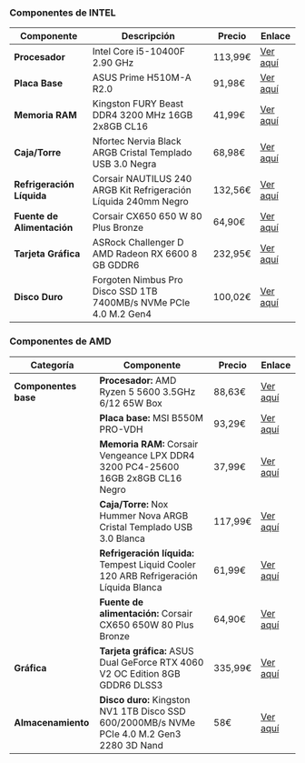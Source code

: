### Componentes de INTEL

| Componente | Descripción | Precio | Enlace |
|------------|-------------|--------|--------|
| **Procesador** | Intel Core i5-10400F 2.90 GHz | 113,99€ | [Ver aquí](https://www.pccomponentes.com/intel-core-i5-10400f-290-ghz) |
| **Placa Base** | ASUS Prime H510M-A R2.0 | 91,98€ | [Ver aquí](https://www.pccomponentes.com/asus-prime-h510m-a-r20) |
| **Memoria RAM** | Kingston FURY Beast DDR4 3200 MHz 16GB 2x8GB CL16 | 41,99€ | [Ver aquí](https://www.pccomponentes.com/kingston-fury-beast-ddr4-3200-mhz-16gb-2x8gb-cl16) |
| **Caja/Torre** | Nfortec Nervia Black ARGB Cristal Templado USB 3.0 Negra | 68,98€ | [Ver aquí](https://www.pccomponentes.com/nfortec-nervia-black-argb-cristal-templado-usb-30-negra) |
| **Refrigeración Líquida** | Corsair NAUTILUS 240 ARGB Kit Refrigeración Líquida 240mm Negro | 132,56€ | [Ver aquí](https://www.pccomponentes.com/corsair-nautilus-240-rs-argb-kit-refrigeracion-liquida-240mm-negro) |
| **Fuente de Alimentación** | Corsair CX650 650 W 80 Plus Bronze | 64,90€ | [Ver aquí](https://www.pccomponentes.com/corsair-cx650-650-w-80-plus-bronze) |
| **Tarjeta Gráfica** | ASRock Challenger D AMD Radeon RX 6600 8 GB GDDR6 | 232,95€ | [Ver aquí](https://www.pccomponentes.com/asrock-challenger-d-amd-radeon-rx-6600-8-gb-gddr6) |
| **Disco Duro** | Forgoten Nimbus Pro Disco SSD 1TB 7400MB/s NVMe PCIe 4.0 M.2 Gen4 | 100,02€ | [Ver aquí](https://www.pccomponentes.com/disco-duro-forgeon-nimbus-pro-disco-ssd-1tb-7400mb-s-nvme-pcie-40-m2-gen4) |


### Componentes de AMD

| Categoría | Componente | Precio | Enlace |
|------------|-------------|--------|--------|
| **Componentes base** | **Procesador:** AMD Ryzen 5 5600 3.5GHz 6/12 65W Box | 88,63€ | [Ver aquí](https://www.pccomponentes.com/amd-ryzen-5-5600-35ghz-box) |
|  | **Placa base:** MSI B550M PRO-VDH | 93,29€ | [Ver aquí](http://pccomponentes.com/msi-b550m-pro-vdh) |
|  | **Memoria RAM:** Corsair Vengeance LPX DDR4 3200 PC4-25600 16GB 2x8GB CL16 Negro | 37,99€ | [Ver aquí](https://www.pccomponentes.com/corsair-vengeance-lpx-ddr4-3200-pc4-25600-16gb-2x8gb-cl16-negro) |
|  | **Caja/Torre:** Nox Hummer Nova ARGB Cristal Templado USB 3.0 Blanca | 117,99€ | [Ver aquí](https://www.pccomponentes.com/nox-hummer-astra-argb-cristal-templado-usb-30-blanca) |
|  | **Refrigeración líquida:** Tempest Liquid Cooler 120 ARB Refrigeración Líquida Blanca | 61,99€ | [Ver aquí](https://www.pccomponentes.com/tempest-liquid-cooler-240-kit-refrigeracion-liquida-blanco) |
|  | **Fuente de alimentación:** Corsair CX650 650W 80 Plus Bronze | 64,90€ | [Ver aquí](https://www.pccomponentes.com/corsair-cx650-650-w-80-plus-bronze) |
| **Gráfica** | **Tarjeta gráfica:** ASUS Dual GeForce RTX 4060 V2 OC Edition 8GB GDDR6 DLSS3 | 335,99€ | [Ver aquí](https://www.pccomponentes.com/asus-dual-geforce-rtx-4060-ti-v2-oc-edition-8gb-gddr6-dlss3) |
| **Almacenamiento** | **Disco duro:** Kingston NV1 1TB Disco SSD 600/2000MB/s NVMe PCIe 4.0 M.2 Gen3 2280 3D Nand | 58€ | [Ver aquí](https://www.pccomponentes.com/disco-duro-kingston-nv3-1tb-disco-ssd-6000mb-s-nvme-pcie-40-m2-gen4-2280-3d-nand) |

